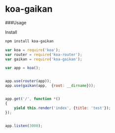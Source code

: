 koa-gaikan
==========


###Usage

Install
<del>
```bash
npm install koa-gaikan
```
</del>

```js
var koa = require('koa');
var router = require('koa-router');
var gaikan = require('koa-gaikan');

var app = koa();


app.use(router(app));
app.use(gaikan(app,  {root: __dirname}));


app.get('/', function *()
{
	yield this.render('index', {title: 'test'});
});


app.listen(3000);
```

